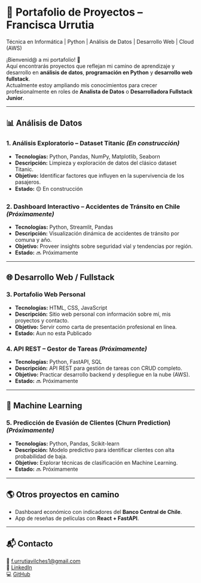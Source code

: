 # 🚀 Portafolio de Proyectos – Francisca Urrutia

Técnica en Informática | Python | Análisis de Datos | Desarrollo Web | Cloud (AWS)

¡Bienvenid@ a mi portafolio! 🎯  
Aquí encontrarás proyectos que reflejan mi camino de aprendizaje y desarrollo en **análisis de datos**, **programación en Python** y **desarrollo web fullstack**.  
Actualmente estoy ampliando mis conocimientos para crecer profesionalmente en roles de **Analista de Datos** o **Desarrolladora Fullstack Junior**.

---

## 📊 Análisis de Datos

### 1. Análisis Exploratorio – Dataset Titanic *(En construcción)*
- **Tecnologías:** Python, Pandas, NumPy, Matplotlib, Seaborn  
- **Descripción:** Limpieza y exploración de datos del clásico dataset Titanic.  
- **Objetivo:** Identificar factores que influyen en la supervivencia de los pasajeros.  
- **Estado:** 🟡 En construcción  

### 2. Dashboard Interactivo – Accidentes de Tránsito en Chile *(Próximamente)*
- **Tecnologías:** Python, Streamlit, Pandas  
- **Descripción:** Visualización dinámica de accidentes de tránsito por comuna y año.  
- **Objetivo:** Proveer insights sobre seguridad vial y tendencias por región.  
- **Estado:** 🔜 Próximamente  

---

## 🌐 Desarrollo Web / Fullstack

### 3. Portafolio Web Personal
- **Tecnologías:** HTML, CSS, JavaScript  
- **Descripción:** Sitio web personal con información sobre mí, mis proyectos y contacto.  
- **Objetivo:** Servir como carta de presentación profesional en línea.  
- **Estado:** Aun no esta Publicado 

### 4. API REST – Gestor de Tareas *(Próximamente)*
- **Tecnologías:** Python, FastAPI, SQL  
- **Descripción:** API REST para gestión de tareas con CRUD completo.  
- **Objetivo:** Practicar desarrollo backend y despliegue en la nube (AWS).  
- **Estado:** 🔜 Próximamente  

---

## 🤖 Machine Learning

### 5. Predicción de Evasión de Clientes (Churn Prediction) *(Próximamente)*
- **Tecnologías:** Python, Pandas, Scikit-learn  
- **Descripción:** Modelo predictivo para identificar clientes con alta probabilidad de baja.  
- **Objetivo:** Explorar técnicas de clasificación en Machine Learning.  
- **Estado:** 🔜 Próximamente  

---

## 🌎 Otros proyectos en camino
- Dashboard económico con indicadores del **Banco Central de Chile**.  
- App de reseñas de películas con **React + FastAPI**.  

---

## 📬 Contacto
📧 f.urrutiavilches1@gmail.com  
🔗 [LinkedIn](https://linkedin.com/in/furrutiav)  
💻 [GitHub](https://github.com/furrutiavilches)  
